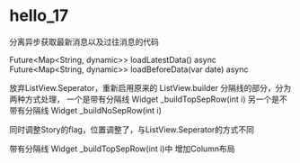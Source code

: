 # hello_17

分离异步获取最新消息以及过往消息的代码

Future<Map<String, dynamic>> loadLatestData() async
Future<Map<String, dynamic>> loadBeforeData(var date) async

放弃ListView.Seperator，重新启用原来的 ListView.builder
分隔线的部分，分为两种方式处理，
一个是带有分隔线 Widget _buildTopSepRow(int i)
另一个是不带有分隔线 Widget _buildNoSepRow(int i)

同时调整Story的flag，位置调整了，与ListView.Seperator的方式不同

带有分隔线 Widget _buildTopSepRow(int i)中 增加Column布局
